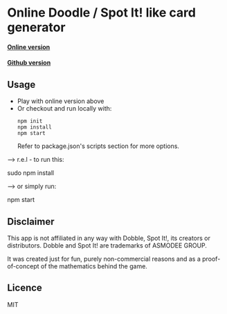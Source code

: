 # Online Doodle / Spot It! like card generator

#### [Online version](https://macrusher.github.io/dobble-generator)

#### [Github version](https://github.com/MacRusher/dobble-generator)

## Usage

- Play with online version above
- Or checkout and run locally with:
    ```
    npm init 
    npm install
    npm start
    ```
    Refer to package.json's scripts section for more options.
    
--> r.e.l - to run this: 

sudo npm install

--> or simply run:

npm start

    
## Disclaimer
This app is not affiliated in any way with Dobble, Spot It!, its creators or distributors.
Dobble and Spot It! are trademarks of ASMODEE GROUP.

It was created just for fun, purely non-commercial reasons and as a proof-of-concept of the mathematics behind the game.

## Licence

MIT
